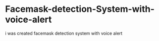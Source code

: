 # Facemask-detection-System-with-voice-alert
i was created facemask detection system with voice alert
